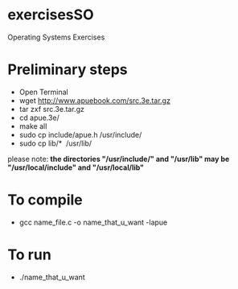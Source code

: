 # exercisesSO
Operating Systems Exercises

# Preliminary steps
- Open Terminal
- wget http://www.apuebook.com/src.3e.tar.gz
- tar zxf src.3e.tar.gz
- cd apue.3e/
- make all
- sudo cp include/apue.h /usr/include/
- sudo cp lib/*  /usr/lib/

please note: **the directories "/usr/include/" and "/usr/lib" may be "/usr/local/include" and "/usr/local/lib"**

# To compile
- gcc name_file.c -o name_that_u_want -lapue

# To run
- ./name_that_u_want

